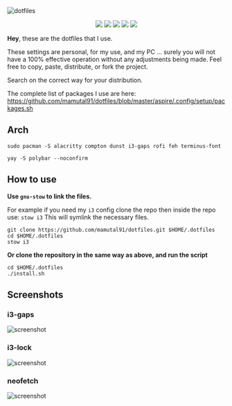 ![dotfiles](https://dotfiles.github.io/images/dotfiles-logo.png)

<p align="center">
  <img src="https://img.shields.io/badge/Maintained%3F-Yes-blueviolet?style=flat-square">
  <img src="https://img.shields.io/github/license/adi1090x/polybar-themes?style=flat-square">
  <img src="https://img.shields.io/github/stars/adi1090x/polybar-themes?color=red&style=flat-square">
  <img src="https://img.shields.io/github/forks/adi1090x/polybar-themes?style=flat-square">
  <img src="https://img.shields.io/github/issues/adi1090x/polybar-themes?style=flat-square">
</p>


**Hey**, these are the dotfiles that I use.

These settings are personal, for my use, and my PC ... surely you will not have a 100% effective operation without any adjustments being made. Feel free to copy, paste, distribute, or fork the project.

Search on the correct way for your distribution.

The complete list of packages I use are here:
https://github.com/mamutal91/dotfiles/blob/master/aspire/.config/setup/packages.sh

## Arch
```
sudo pacman -S alacritty compton dunst i3-gaps rofi feh terminus-font
```

```
yay -S polybar --noconfirm
```

## How to use

**Use `gnu-stow` to link the files.**

For example if you need my `i3` config clone the repo then inside the repo use:
`stow i3`
This will symlink the necessary files.

```
git clone https://github.com/mamutal91/dotfiles.git $HOME/.dotfiles
cd $HOME/.dotfiles
stow i3
```

**Or clone the repository in the same way as above, and run the script**
```
cd $HOME/.dotfiles
./install.sh
```

## Screenshots

### i3-gaps
![screenshot](https://raw.githubusercontent.com/mamutal91/dotfiles/master/aspire/.config/files/screenshots/i3-gaps.jpg)

### i3-lock
![screenshot](https://raw.githubusercontent.com/mamutal91/dotfiles/master/aspire/.config/files/screenshots/i3-lock.jpg)

### neofetch
![screenshot](https://raw.githubusercontent.com/mamutal91/dotfiles/master/aspire/.config/files/screenshots/neofetch.jpg)
